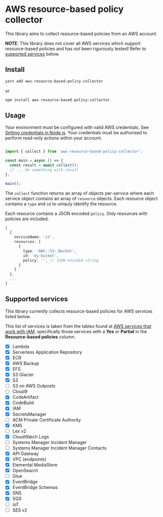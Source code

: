 # AWS resource-based policy collector

This library aims to collect resource-based policies from an AWS account.

**NOTE**: This library does not cover all AWS services which support resource-based policies and has *not* been rigurously tested! Refer to [supported services](#supported-services) below.

## Install

```bash
yarn add aws-resource-based-policy-collector
```
or
```bash
npm install aws-resource-based-policy-collector
```

## Usage

Your environment must be configured with valid AWS credentials. See [Setting credentials in Node.js][credentials]. Your credentials must be authorised to perform read-only actions within your account.

```typescript

import { collect } from 'aws-resource-based-policy-collector';

const main = async () => {
  const result = await collect();
  // ... Do something with result
};

main();
```

The `collect` function returns an array of objects per-service where each service object contains an array of `resource` objects. Each resource object contains a `type` and `id` to uniquly identify the resource.

Each resource contains a JSON encoded `policy`. Only resources with policies are included.

```typescript
[
  {
    serviceName: 's3',
    resources: [
      {
        type: 'AWS::S3::Bucket',
        id: 'my-bucket',
        policy: '', // JSON encoded string
      }
    ]
  },
  ...
]
```

## Supported services

This library currently collects resource-based policies for AWS services listed below. 

This list of services is taken from the tables found at [AWS services that work with IAM][services], specifically those services with a **Yes** or **Partial** in the **Resource-based policies** column.

- [x]  Lambda
- [x]  Serverless Application Repository
- [x]  ECR
- [x]  AWS Backup
- [x]  EFS
- [x]  S3 Glacier
- [x]  S3
- [ ]  S3 on AWS Outposts
- [ ]  Cloud9
- [x]  CodeArtifact
- [x]  CodeBuild
- [x]  IAM
- [x]  SecretsManager
- [ ]  ACM Private Certificate Authority
- [x]  KMS
- [ ]  Lex v2
- [x]  CloudWatch Logs
- [ ]  Systems Manager Incident Manager
- [ ]  Systems Manager Incident Manager Contacts
- [x]  API Gateway
- [x]  VPC (endpoints)
- [x]  Elemental MediaStore
- [x]  OpenSearch
- [ ]  Glue
- [x]  EventBridge
- [x]  EventBridge Schemas
- [x]  SNS
- [x]  SQS
- [ ]  IoT
- [ ]  SES v2

[services]: https://docs.aws.amazon.com/IAM/latest/UserGuide/reference_aws-services-that-work-with-iam.html
[credentials]: https://docs.aws.amazon.com/sdk-for-javascript/v3/developer-guide/setting-credentials-node.html